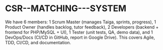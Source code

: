 # CSR--MATCHING---SYSTEM
We have 6 members: 1 Scrum Master (manages Taiga, sprints, progress), 1 Product Owner (handles backlog, tutor feedback), 2 Developers (backend + frontend for PHP/MySQL + UI), 1 Tester (unit tests, QA, demo data), and 1 DevOps/Docs (CI/CD in GitHub, report in Google Drive). This covers Agile, TDD, CI/CD, and documentation.
